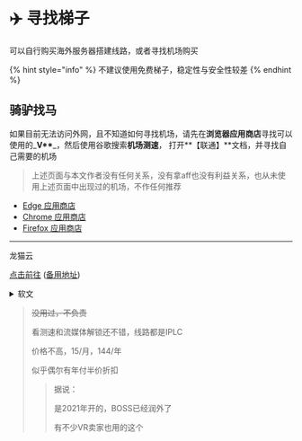 # ✈️ 寻找梯子

可以自行购买海外服务器搭建线路，或者寻找机场购买

{% hint style="info" %}
不建议使用免费梯子，稳定性与安全性较差
{% endhint %}

## 骑驴找马

如果目前无法访问外网，且不知道如何寻找机场，请先在**浏览器应用商店**寻找可以使用的_**V\*\***_，然后使用谷歌搜索**机场测速**， 打开**【联通】**文档，并寻找自己需要的机场

> 上述页面与本文作者没有任何关系，没有拿aff也没有利益关系，也从未使用上述页面中出现过的机场，不作任何推荐

* [Edge 应用商店](https://microsoftedge.microsoft.com/addons/Microsoft-Edge-Extensions-Home?hl=zh-CN)
* [Chrome 应用商店](https://chrome.google.com/webstore/category/extensions?hl=zh-CN)
* [Firefox 应用商店](https://addons.mozilla.org/zh-CN/firefox/extensions/)

***

龙猫云

[点击前往](https://lmaff01.lmspeed.co/register?aff=FLc24VDZ) ([备用地址](https://totorocloud.cc/register?aff=FLc24VDZ))

<details>

<summary>软文</summary>

龙猫云机场，又名TotoroCloud.cc 是一款稳定，高效，且快速的科学上网工具，是一个IPLC纯专线机场，当然新手用户也可以称为_微披恩_。

作为一家纯IPLC专线机场，龙猫云表现十分出色。以超低的价格提供稳定高速的线路，流媒体专项优化同时配备快速响应的售后，都说明这是一家具备超高性价比的优质机场节点

开业时间：2023年6月

定价十分实惠是便宜机场梯子工具，月付15元至120元，极具性价比\
套餐配置灵活，可满足不同用户的绝大部分应用需求\
纯 IPLC 专线机场，所有套餐都配置高速线路

拥有多条优质线路，集中分布美、日、港、台、新等热门地区\
原生 IP 支持所有套餐均支持 Netflix、TVB 等国外流媒体解锁

支持全平台 Windows、Mac、Linux、Android、iOS 等各种操作系统的高速 Shadowsocks 协议订阅

站内提供订阅转换，方便不同协议配置，避免订阅信息泄露\
可支持企业和个人独享IP和家宽定制，支持Tiktok本土短视频运营和直播

支付宝、微信直接支付，方便快捷\
支持提交工单、在线客服，响应快速，站内教程与软件完善

节点包括：香港x20 台湾x10 新加坡x10 日本x10 美国x10 马来西亚x5 阿根廷x1 土耳其x1

</details>

> ~~没用过，不负责~~
>
> 看测速和流媒体解锁还不错，线路都是IPLC
>
> 价格不高，15/月，144/年
>
> 似乎偶尔有年付半价折扣
>
> > 据说：
> >
> > 是2021年开的，BOSS已经润外了
> >
> > 有不少VR卖家也用的这个
